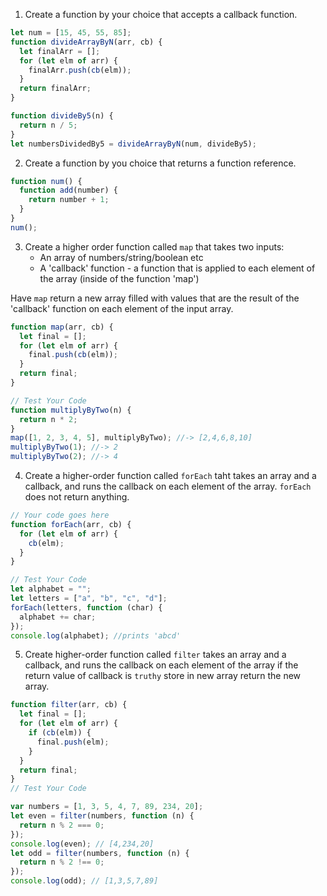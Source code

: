 1. Create a function by your choice that accepts a callback function.

```js
let num = [15, 45, 55, 85];
function divideArrayByN(arr, cb) {
  let finalArr = [];
  for (let elm of arr) {
    finalArr.push(cb(elm));
  }
  return finalArr;
}

function divideBy5(n) {
  return n / 5;
}
let numbersDividedBy5 = divideArrayByN(num, divideBy5);
```

2. Create a function by you choice that returns a function reference.

```js
function num() {
  function add(number) {
    return number + 1;
  }
}
num();
```

3. Create a higher order function called `map` that takes two inputs:
   - An array of numbers/string/boolean etc
   - A 'callback' function - a function that is applied to each element of the array (inside of the function 'map')

Have `map` return a new array filled with values that are the result of the 'callback' function on each element of the input array.

```js
function map(arr, cb) {
  let final = [];
  for (let elm of arr) {
    final.push(cb(elm));
  }
  return final;
}

// Test Your Code
function multiplyByTwo(n) {
  return n * 2;
}
map([1, 2, 3, 4, 5], multiplyByTwo); //-> [2,4,6,8,10]
multiplyByTwo(1); //-> 2
multiplyByTwo(2); //-> 4
```

4. Create a higher-order function called `forEach` taht takes an array and a callback, and runs the callback on each element of the array. `forEach` does not return anything.

```js
// Your code goes here
function forEach(arr, cb) {
  for (let elm of arr) {
    cb(elm);
  }
}

// Test Your Code
let alphabet = "";
let letters = ["a", "b", "c", "d"];
forEach(letters, function (char) {
  alphabet += char;
});
console.log(alphabet); //prints 'abcd'
```

5. Create higher-order function called `filter` takes an array and a callback, and runs the callback on each element of the array if the return value of callback is `truthy` store in new array return the new array.

```js
function filter(arr, cb) {
  let final = [];
  for (let elm of arr) {
    if (cb(elm)) {
      final.push(elm);
    }
  }
  return final;
}
// Test Your Code

var numbers = [1, 3, 5, 4, 7, 89, 234, 20];
let even = filter(numbers, function (n) {
  return n % 2 === 0;
});
console.log(even); // [4,234,20]
let odd = filter(numbers, function (n) {
  return n % 2 !== 0;
});
console.log(odd); // [1,3,5,7,89]
```

